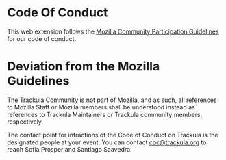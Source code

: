# Code Of Conduct

This web extension follows the [Mozilla Community Participation Guidelines](https://www.mozilla.org/en-US/about/governance/policies/participation/) for our code of conduct.

# Deviation from the Mozilla Guidelines

The Trackula Community is not part of Mozilla, and as such, all references to Mozilla Staff or Mozilla members shall be understood instead as references to Trackula Maintainers or Trackula community members, respectively.

The contact point for infractions of the Code of Conduct on Trackula is the designated people at your event. You can contact coc@trackula.org to reach Sofia Prosper and Santiago Saavedra.
